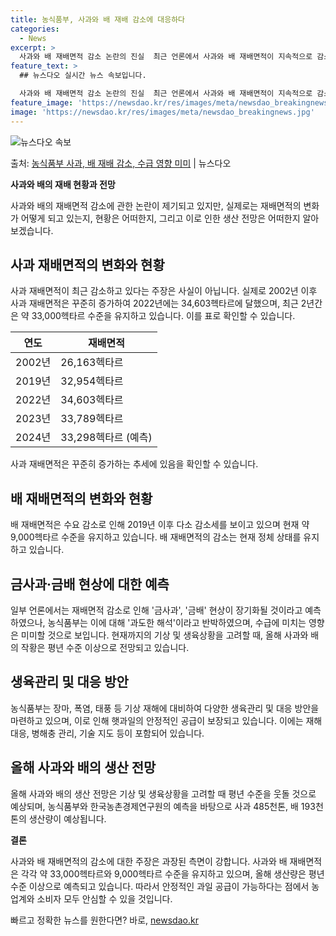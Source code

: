 ```yaml
---
title: 농식품부, 사과와 배 재배 감소에 대응하다
categories:
  - News
excerpt: >
  사과와 배 재배면적 감소 논란의 진실  최근 언론에서 사과와 배 재배면적이 지속적으로 감소하고 있다는 보도가…
feature_text: >
  ## 뉴스다오 실시간 뉴스 속보입니다.

  사과와 배 재배면적 감소 논란의 진실  최근 언론에서 사과와 배 재배면적이 지속적으로 감소하고 있다는 보도가…
feature_image: 'https://newsdao.kr/res/images/meta/newsdao_breakingnews.jpg'
image: 'https://newsdao.kr/res/images/meta/newsdao_breakingnews.jpg'
---
```


![뉴스다오 속보](https://newsdao.kr/res/images/meta/newsdao_breakingnews.jpg)

<p>출처: <a href="https://newsdao.kr/4514" rel="dofollow">농식품부 사과, 배 재배 감소, 수급 영향 미미</a> | 뉴스다오</p>

**사과와 배의 재배 현황과 전망**

사과와 배의 재배면적 감소에 관한 논란이 제기되고 있지만, 실제로는 재배면적의 변화가 어떻게 되고 있는지, 현황은 어떠한지, 그리고 이로 인한 생산 전망은 어떠한지 알아보겠습니다.

## **사과 재배면적의 변화와 현황**

사과 재배면적이 최근 감소하고 있다는 주장은 사실이 아닙니다. 실제로 2002년 이후 사과 재배면적은 꾸준히 증가하여 2022년에는 34,603헥타르에 달했으며, 최근 2년간은 약 33,000헥타르 수준을 유지하고 있습니다. 이를 표로 확인할 수 있습니다.

| 연도     | 재배면적   |
|----------|------------|
| 2002년   | 26,163헥타르 |
| 2019년   | 32,954헥타르 |
| 2022년   | 34,603헥타르 |
| 2023년   | 33,789헥타르 |
| 2024년   | 33,298헥타르 (예측) |

사과 재배면적은 꾸준히 증가하는 추세에 있음을 확인할 수 있습니다.

## **배 재배면적의 변화와 현황**

배 재배면적은 수요 감소로 인해 2019년 이후 다소 감소세를 보이고 있으며 현재 약 9,000헥타르 수준을 유지하고 있습니다. 배 재배면적의 감소는 현재 정체 상태를 유지하고 있습니다.

## **금사과·금배 현상에 대한 예측**

일부 언론에서는 재배면적 감소로 인해 '금사과', '금배' 현상이 장기화될 것이라고 예측하였으나, 농식품부는 이에 대해 '과도한 해석'이라고 반박하였으며, 수급에 미치는 영향은 미미할 것으로 보입니다. 현재까지의 기상 및 생육상황을 고려할 때, 올해 사과와 배의 작황은 평년 수준 이상으로 전망되고 있습니다.

## **생육관리 및 대응 방안**

농식품부는 장마, 폭염, 태풍 등 기상 재해에 대비하여 다양한 생육관리 및 대응 방안을 마련하고 있으며, 이로 인해 햇과일의 안정적인 공급이 보장되고 있습니다. 이에는 재해 대응, 병해충 관리, 기술 지도 등이 포함되어 있습니다.

## **올해 사과와 배의 생산 전망**

올해 사과와 배의 생산 전망은 기상 및 생육상황을 고려할 때 평년 수준을 웃돌 것으로 예상되며, 농식품부와 한국농촌경제연구원의 예측을 바탕으로 사과 485천톤, 배 193천톤의 생산량이 예상됩니다.

**결론**

사과와 배 재배면적의 감소에 대한 주장은 과장된 측면이 강합니다. 사과와 배 재배면적은 각각 약 33,000헥타르와 9,000헥타르 수준을 유지하고 있으며, 올해 생산량은 평년 수준 이상으로 예측되고 있습니다. 따라서 안정적인 과일 공급이 가능하다는 점에서 농업계와 소비자 모두 안심할 수 있을 것입니다. 

빠르고 정확한 뉴스를 원한다면? 바로, <a href="https://newsdao.kr" rel="dofollow">newsdao.kr</a>


